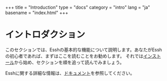 +++
title = "Introduction"
type = "docs"
category = "intro"
lang = "ja"
basename = "index.html"
+++

# イントロダクション

このセクションでは、Esshの基本的な機能について説明します。あなたがEsshの初心者であれば、まずはここを読むことをお勧めします。 それでは[インストール](installation.html)から始め、セクションを順を追って読んでみましょう。

Esshに関する詳細な情報は、[ドキュメント](/docs/ja/index.html)を参照してください。
